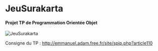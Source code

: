 # JeuSurakarta
#### Projet TP de Programmation Orientée Objet
  
![JeuSurakarta](http://emmanuel.adam.free.fr/site/IMG/png/surakarta.png)

Consigne du TP : http://emmanuel.adam.free.fr/site/spip.php?article110
